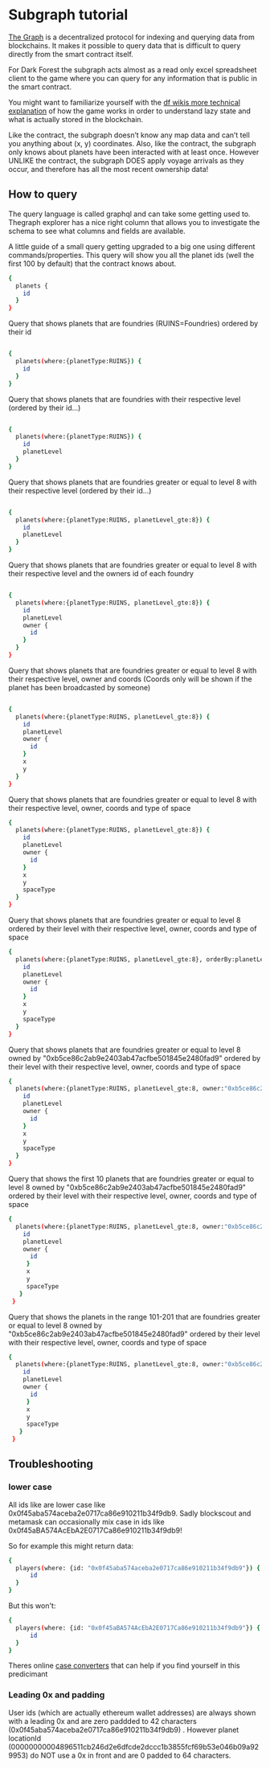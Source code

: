 # Subgraph tutorial

[The Graph](https://thegraph.com/docs/about/introduction) is a decentralized protocol for indexing and querying data from blockchains. It makes it possible to query data that is difficult to query directly from the smart contract itself.

For Dark Forest the subgraph acts almost as a read only excel spreadsheet client to the game where you can query for any information that is public in the smart contract.

You might want to familiarize yourself with the [df wikis more technical explanation](https://dfwiki.net/wiki/Technical_Explanations) of how the game works in order to understand lazy state and what is actually stored in the blockchain.

Like the contract, the subgraph doesn’t know any map data and can’t tell you anything about (x, y) coordinates. Also, like the contract, the subgraph only knows about planets have been interacted with at least once. However UNLIKE the contract, the subgraph DOES apply voyage arrivals as they occur, and therefore has all the most recent ownership data!

## How to query

The query language is called graphql and can take some getting used to. Thegraph explorer has a nice right column that allows you to investigate the schema to see what columns and fields are available.

A little guide of a small query getting upgraded to a big one using different commands/properties. This query will show you all the planet ids (well the first 100 by default) that the contract knows about.

```bash
{
  planets {
    id
  }
}
```

Query that shows planets that are foundries (RUINS=Foundries) ordered by their id

```bash

{
  planets(where:{planetType:RUINS}) {
    id
  }
}
```

Query that shows planets that are foundries with their respective level (ordered by their id...)

```bash

{
  planets(where:{planetType:RUINS}) {
    id
    planetLevel
  }
}
```

Query that shows planets that are foundries greater or equal to level 8 with their respective level (ordered by their id...)

```bash

{
  planets(where:{planetType:RUINS, planetLevel_gte:8}) {
    id
    planetLevel
  }
}
```

Query that shows planets that are foundries greater or equal to level 8 with their respective level and the owners id of each foundry

```bash

{
  planets(where:{planetType:RUINS, planetLevel_gte:8}) {
    id
    planetLevel
    owner {
      id
    }
  }
}
```

Query that shows planets that are foundries greater or equal to level 8 with their respective level, owner and coords (Coords only will be shown if the planet has been broadcasted by someone)

```bash

{
  planets(where:{planetType:RUINS, planetLevel_gte:8}) {
    id
    planetLevel
    owner {
      id
    }
    x
    y
  }
}
```

Query that shows planets that are foundries greater or equal to level 8 with their respective level, owner, coords and type of space

```bash
{
  planets(where:{planetType:RUINS, planetLevel_gte:8}) {
    id
    planetLevel
    owner {
      id
    }
    x
    y
    spaceType
  }
}
```

Query that shows planets that are foundries greater or equal to level 8 ordered by their level with their respective level, owner, coords and type of space

```bash
{
  planets(where:{planetType:RUINS, planetLevel_gte:8}, orderBy:planetLevel) {
    id
    planetLevel
    owner {
      id
    }
    x
    y
    spaceType
  }
}
```

Query that shows planets that are foundries greater or equal to level 8 owned by "0xb5ce86c2ab9e2403ab47acfbe501845e2480fad9" ordered by their level with their respective level, owner, coords and type of space

```bash
{
  planets(where:{planetType:RUINS, planetLevel_gte:8, owner:"0xb5ce86c2ab9e2403ab47acfbe501845e2480fad9"}, orderBy:planetLevel) {
    id
    planetLevel
    owner {
      id
    }
    x
    y
    spaceType
  }
}
```

Query that shows the first 10 planets that are foundries greater or equal to level 8 owned by "0xb5ce86c2ab9e2403ab47acfbe501845e2480fad9" ordered by their level with their respective level, owner, coords and type of space

```bash
{
  planets(where:{planetType:RUINS, planetLevel_gte:8, owner:"0xb5ce86c2ab9e2403ab47acfbe501845e2480fad9"}, orderBy:planetLevel, first:10) {
    id
    planetLevel
    owner {
      id
     }
     x
     y
     spaceType
   }
 }
```

Query that shows the planets in the range 101-201 that are foundries greater or equal to level 8 owned by "0xb5ce86c2ab9e2403ab47acfbe501845e2480fad9" ordered by their level with their respective level, owner, coords and type of space

```bash
{
  planets(where:{planetType:RUINS, planetLevel_gte:8, owner:"0xb5ce86c2ab9e2403ab47acfbe501845e2480fad9"}, orderBy:planetLevel, first:100, skip:100){
    id
    planetLevel
    owner {
      id
     }
     x
     y
     spaceType
   }
 }
```

## Troubleshooting

### lower case

All ids like are lower case like 0x0f45aba574aceba2e0717ca86e910211b34f9db9. Sadly blockscout and metamask can occasionally mix case in ids like 0x0f45aBA574AcEbA2E0717Ca86e910211b34f9db9!

So for example this might return data:

```bash
{
  players(where: {id: "0x0f45aba574aceba2e0717ca86e910211b34f9db9"}) {
      id
  }
}
```

But this won't:

```bash
{
  players(where: {id: "0x0f45aBA574AcEbA2E0717Ca86e910211b34f9db9"}) {
      id
  }
}
```

Theres online [case converters](https://search.brave.com/search?q=tolowercase+online&source=web) that can help if you find yourself in this predicimant

### Leading 0x and padding

User ids (which are actually ethereum wallet addresses) are always shown with a leading 0x  and are zero paddded to 42 characters (0x0f45aba574aceba2e0717ca86e910211b34f9db9) . However planet locationId (00000000004896511cb246d2e6dfcde2dccc1b3855fcf69b53e046b09a929953) do NOT use a 0x in front and are 0 padded to 64 characters.
